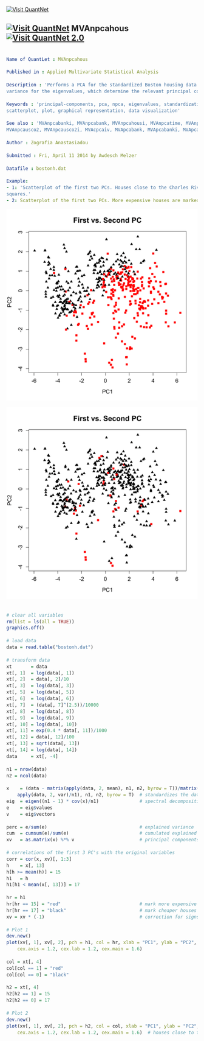 
[<img src="https://github.com/QuantLet/Styleguide-and-Validation-procedure/blob/master/pictures/banner.png" alt="Visit QuantNet">](http://quantlet.de/index.php?p=info)

## [<img src="https://github.com/QuantLet/Styleguide-and-Validation-procedure/blob/master/pictures/qloqo.png" alt="Visit QuantNet">](http://quantlet.de/) **MVAnpcahous** [<img src="https://github.com/QuantLet/Styleguide-and-Validation-procedure/blob/master/pictures/QN2.png" width="60" alt="Visit QuantNet 2.0">](http://quantlet.de/d3/ia)

```yaml

Name of QuantLet : MVAnpcahous

Published in : Applied Multivariate Statistical Analysis

Description : 'Performs a PCA for the standardized Boston housing data. Determines the explained
variance for the eigenvalues, which determine the relevant principal components.'

Keywords : 'principal-components, pca, npca, eigenvalues, standardization, spectral-decomposition,
scatterplot, plot, graphical representation, data visualization'

See also : 'MVAnpcabanki, MVAnpcabank, MVAnpcahousi, MVAnpcatime, MVAnpcafood, MVAnpcausco,
MVAnpcausco2, MVAnpcausco2i, MVAcpcaiv, MVApcabank, MVApcabanki, MVApcabankr, MVApcasimu'

Author : Zografia Anastasiadou

Submitted : Fri, April 11 2014 by Awdesch Melzer

Datafile : bostonh.dat

Example: 
- 1: 'Scatterplot of the first two PCs. Houses close to the Charles River are indicated with red
squares.'
- 2: Scatterplot of the first two PCs. More expensive houses are marked with red color.

```

![Picture1](MVAnpcahous_1-1.png)

![Picture2](MVAnpcahous_2-1.png)


```r

# clear all variables
rm(list = ls(all = TRUE))
graphics.off()

# load data
data = read.table("bostonh.dat")

# transform data
xt       = data
xt[, 1]  = log(data[, 1])
xt[, 2]  = data[, 2]/10
xt[, 3]  = log(data[, 3])
xt[, 5]  = log(data[, 5])
xt[, 6]  = log(data[, 6])
xt[, 7]  = (data[, 7]^(2.5))/10000
xt[, 8]  = log(data[, 8])
xt[, 9]  = log(data[, 9])
xt[, 10] = log(data[, 10])
xt[, 11] = exp(0.4 * data[, 11])/1000
xt[, 12] = data[, 12]/100
xt[, 13] = sqrt(data[, 13])
xt[, 14] = log(data[, 14])
data     = xt[, -4]

n1 = nrow(data)
n2 = ncol(data)

x    = (data - matrix(apply(data, 2, mean), n1, n2, byrow = T))/matrix(sqrt((n1 - 1) * 
    apply(data, 2, var)/n1), n1, n2, byrow = T)  # standardizes the data
eig  = eigen((n1 - 1) * cov(x)/n1)               # spectral decomposition
e    = eig$values
v    = eig$vectors

perc = e/sum(e)                                  # explained variance
cum  = cumsum(e)/sum(e)                          # cumulated explained percentages
xv   = as.matrix(x) %*% v                        # principal components

# correlations of the first 3 PC's with the original variables
corr = cor(x, xv)[, 1:3]
h    = x[, 13]
h[h >= mean(h)] = 15
h1   = h
h1[h1 < mean(x[, 13])] = 17

hr = h1
hr[hr == 15] = "red"                             # mark more expensive houses with red square
hr[hr == 17] = "black"                           # mark cheaper houses with black triangle
xv = xv * (-1)                                   # correction for signs of eigenvectors

# Plot 1
dev.new()
plot(xv[, 1], xv[, 2], pch = h1, col = hr, xlab = "PC1", ylab = "PC2", main = "First vs. Second PC", 
    cex.axis = 1.2, cex.lab = 1.2, cex.main = 1.6)

col = xt[, 4]
col[col == 1] = "red"
col[col == 0] = "black"

h2 = xt[, 4]
h2[h2 == 1] = 15
h2[h2 == 0] = 17

# Plot 2
dev.new()
plot(xv[, 1], xv[, 2], pch = h2, col = col, xlab = "PC1", ylab = "PC2", main = "First vs. Second PC", 
    cex.axis = 1.2, cex.lab = 1.2, cex.main = 1.6)  # houses close to the Charles River are indicated with red squares 

```
